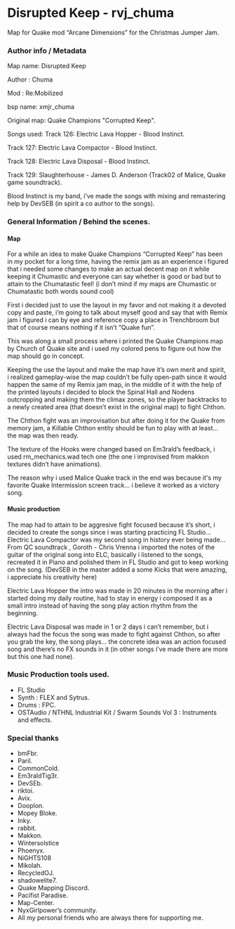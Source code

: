 # Disrupted Keep - rvj_chuma

Map for Quake mod “Arcane Dimensions” for the Christmas Jumper Jam.

### Author info / Metadata

Map name: Disrupted Keep

Author : Chuma

Mod : Re:Mobilized

bsp name: xmjr_chuma

Original map: Quake Champions "Corrupted Keep".

Songs used: 
Track 126: Electric Lava Hopper - Blood Instinct.

Track 127: Electric Lava Compactor - Blood Instinct.

Track 128: Electric Lava Disposal - Blood Instinct.

Track 129: Slaughterhouse - James D. Anderson (Track02 of Malice, Quake game soundtrack).

 Blood Instinct is my band, i’ve made the songs with mixing and remastering help by DevSEB (in spirit a co author to the songs).
### General Information / Behind the scenes.

#### Map

For a while an idea to make Quake Champions “Corrupted Keep” has been in my pocket for a long time, having the remix jam as an experience i figured that i needed some changes to make an actual decent map on it while keeping it Chumastic and everyone can say whether is good or bad but to attain to the Chumatastic feel! (i don’t mind if my maps are Chumastic or Chumatastic both words sound cool)

First i decided just to use the layout in my favor and not making it a devoted copy and paste, i’m going to talk about myself good and say that with Remix jam i figured i can by eye and reference copy a place in Trenchbroom but that of course means nothing if it isn’t “Quake fun”.

This was along a small process where i printed the Quake Champions map by Church of Quake site and i used my colored pens to figure out how the map should go in concept.

Keeping the use the layout and make the map have it’s own merit and spirit, i realized gameplay-wise the map couldn’t be fully open-path since it would happen the same of my Remix jam map, in the middle of it with the help of the printed layouts i decided to block the Spinal Hall and Nodens outcropping and making them the climax zones, so the player backtracks to a newly created area (that doesn’t exist in the original map) to fight Chthon.

The Chthon fight was an improvisation but after doing it for the Quake from memory jam, a Killable Chthon entity should be fun to play with at least… the map was then ready.

The texture of the Hooks were changed based on Em3rald’s feedback, i used rm_mechanics.wad tech one (the one i improvised from makkon textures didn’t have animations).

The reason why i used Malice Quake track in the end was because it's my favorite Quake Intermission screen track... i believe it worked as a victory song.

#### Music production

The map had to attain to be aggresive fight focused because it’s short, i decided to create the songs since i was starting practicing FL Studio… Electric Lava Compactor was my second song in history ever being made… From QC soundtrack , Goroth - Chris Vrenna i imported the notes of the guitar of the original song into ELC, basically i listened to the songs, recreated it in Piano and polished them in FL Studio and got to keep working on the song. (DevSEB in the master added a some Kicks that were amazing, i appreciate his creativity here)

Electric Lava Hopper the intro was made in 20 minutes in the morning after i started doing my daily routine, had to stay in energy i composed it as a small intro instead of having the song play action rhythm from the beginning.

Electric Lava Disposal was made in 1 or 2 days i can’t remember, but i always had the focus the song was made to fight against Chthon, so after you grab the key, the song plays… the concrete idea was an action focused song and there’s no FX sounds in it (in other songs i’ve made there are more but this one had none).

### Music Production tools used.

- FL Studio 
-  Synth : FLEX and Sytrus.
-  Drums : FPC.
-  OSTAudio / NTHNL Industrial Kit / Swarm Sounds Vol 3 : Instruments and effects.

### Special thanks

- bmFbr.
- Paril.
- CommonCold.
- Em3raldTig3r.
- DevSEb.
- riktoi.
- Avix.
- Dooplon.
- Mopey Bloke.
- Inky.
- rabbit.
- Makkon.
- Wintersolstice
- Phoenyx.
- NiGHTS108
- Mikolah.
- RecycledOJ.
- shadowelite7.
- Quake Mapping Discord.
- Pacifist Paradise.
- Map-Center.
- NyxGirlpower’s community.
- All my personal friends who are always there for supporting me.
